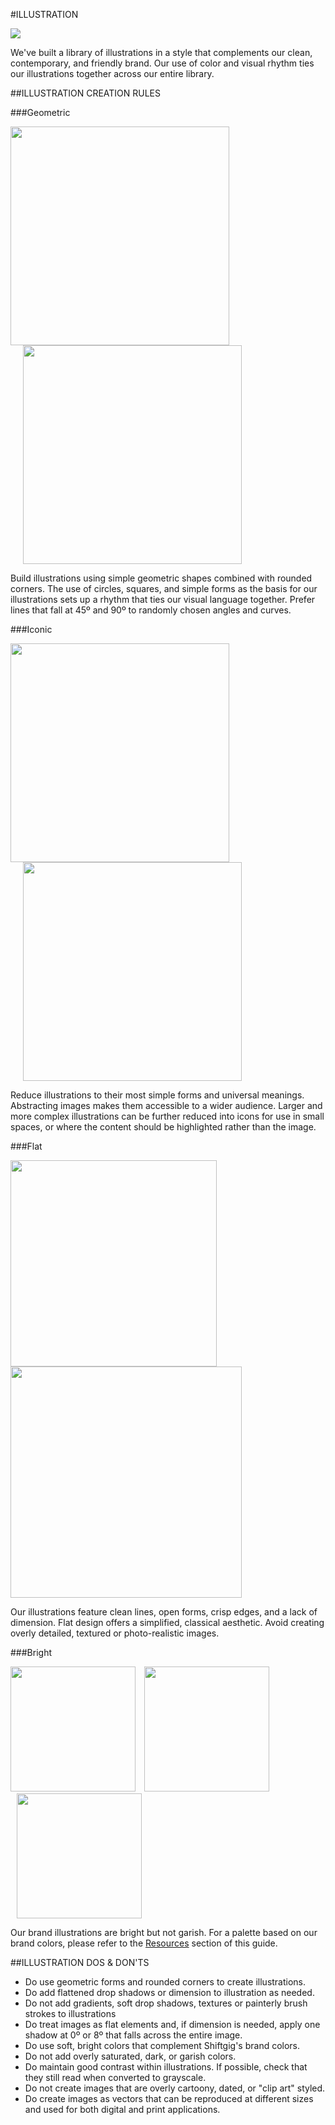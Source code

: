 #ILLUSTRATION

<section class="example">
	<article>
		<img src="/assets/images/shiftgig_illustration_asset_icecream.png">
	</article>
</section>

We've built a library of illustrations in a style that complements our clean, contemporary, and friendly brand. Our use of color and visual rhythm ties our illustrations together across our entire library.

##ILLUSTRATION CREATION RULES

###Geometric

<section class="example">
	<article>
		<img src="/assets/images/shiftgig_illustration_asset_thumbs-1.png" width="350px" height="350px">
		<img src="/assets/images/shiftgig_illustration_asset_thumbs-2.png" width="350px" height="350px" style="padding-left:20px">
	</article>
</section>

Build illustrations using simple geometric shapes combined with rounded corners. The use of circles, squares, and simple forms as the basis for our illustrations sets up a rhythm that ties our visual language together. Prefer lines that fall at 45º and 90º to randomly chosen angles and curves.

###Iconic

<section class="example">
	<article>
		<img src="/assets/images/shiftgig_illustration_asset_earth.png" width="350px" height="350px">
		<img src="/assets/images/shiftgig_illustration_asset_earth_2.png" width="350px" height="350px" style="padding-left:20px">
	</article>
</section>

Reduce illustrations to their most simple forms and universal meanings. Abstracting images makes them accessible to a wider audience. Larger and more complex illustrations can be further reduced into icons for use in small spaces, or where the content should be highlighted rather than the image.

###Flat

<section class="example">
	<article>
		<img src="/assets/images/shiftgig_illustration_asset_clock.png" width="330px" height="330px">
		<img src="/assets/images/shiftgig_illustration_asset_clock_2.png" width="370px" height="370px">
	</article>
</section>

Our illustrations feature clean lines, open forms, crisp edges, and a lack of dimension. Flat design offers a simplified, classical aesthetic. Avoid creating overly detailed, textured or photo-realistic images.

###Bright

<section class="example">
	<article>
                <img src="/assets/images/shiftgig_illustration_asset_icecream_2.png" width="200px">
		<img src="/assets/images/shiftgig_illustration_asset_icecream_1.png" width="200px" style="padding-left:10px">
               <img src="/assets/images/shiftgig_illustration_asset_icecream_3.png" width="200px" style="padding-left:10px">
	</article>
</section>

Our brand illustrations are bright but not garish. For a palette based on our brand colors, please refer to the [Resources](resources/01_resources.md) section of this guide.

##ILLUSTRATION DOS & DON'TS

* Do use geometric forms and rounded corners to create illustrations.
* Do add flattened drop shadows or dimension to illustration as needed.
* Do not add gradients, soft drop shadows, textures or painterly brush strokes to illustrations
* Do treat images as flat elements and, if dimension is needed, apply one shadow at 0º or 8º that falls across the entire image.
* Do use soft, bright colors that complement Shiftgig's brand colors.
* Do not add overly saturated, dark, or garish colors.
* Do maintain good contrast within illustrations. If possible, check that they still read when converted to grayscale.
* Do not create images that are overly cartoony, dated, or "clip art" styled.
* Do create images as vectors that can be reproduced at different sizes and used for both digital and print applications. 